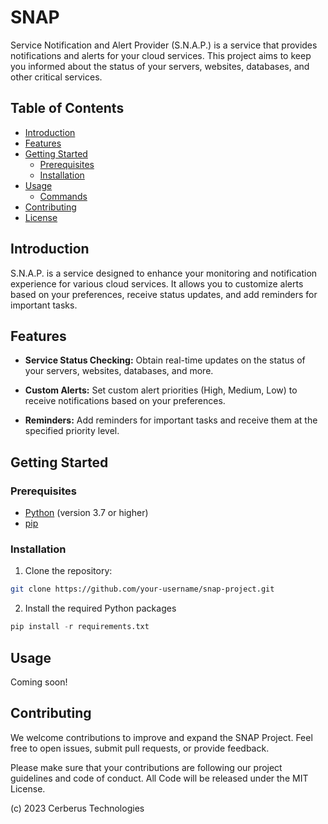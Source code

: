 # SNAP

Service Notification and Alert Provider (S.N.A.P.) is a service that provides notifications and alerts for your cloud services. This project aims to keep you informed about the status of your servers, websites, databases, and other critical services.

## Table of Contents

- [Introduction](#introduction)
- [Features](#features)
- [Getting Started](#getting-started)
  - [Prerequisites](#prerequisites)
  - [Installation](#installation)
- [Usage](#usage)
  - [Commands](#commands)
- [Contributing](#contributing)
- [License](#license)

## Introduction

S.N.A.P. is a service designed to enhance your monitoring and notification experience for various cloud services. It allows you to customize alerts based on your preferences, receive status updates, and add reminders for important tasks.

## Features

- **Service Status Checking:** Obtain real-time updates on the status of your servers, websites, databases, and more.

- **Custom Alerts:** Set custom alert priorities (High, Medium, Low) to receive notifications based on your preferences.

- **Reminders:** Add reminders for important tasks and receive them at the specified priority level.

## Getting Started

### Prerequisites

- [Python](https://www.python.org/) (version 3.7 or higher)
- [pip](https://pip.pypa.io/en/stable/)

### Installation

1. Clone the repository:

```bash
git clone https://github.com/your-username/snap-project.git
```

2. Install the required Python packages

```py
pip install -r requirements.txt
```

## Usage

Coming soon!

## Contributing

We welcome contributions to improve and expand the SNAP Project. Feel free to open issues, submit pull requests, or provide feedback.

Please make sure that your contributions are following our project guidelines and code of conduct.
All Code will be released under the MIT License.

(c) 2023 Cerberus Technologies
